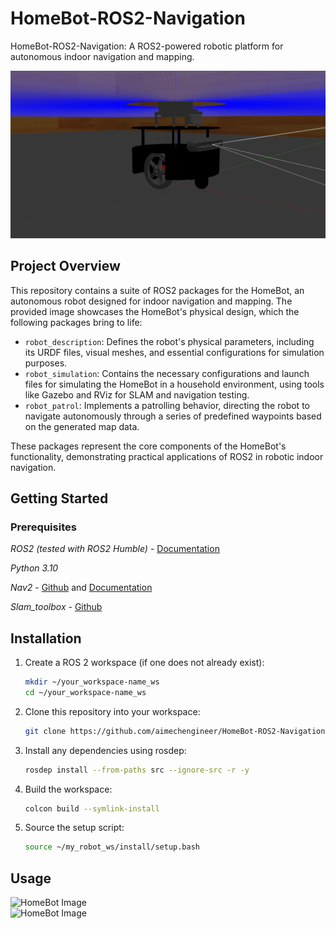 # HomeBot-ROS2-Navigation
HomeBot-ROS2-Navigation: A ROS2-powered robotic platform for autonomous indoor navigation and mapping.

![HomeBot Image](mobile_robot_gazebo.gif) 

## Project Overview
This repository contains a suite of ROS2 packages for the HomeBot, an autonomous robot designed for indoor navigation and mapping. The provided image showcases the HomeBot's physical design, which the following packages bring to life:

- `robot_description`: Defines the robot's physical parameters, including its URDF files, visual meshes, and essential configurations for simulation purposes.
- `robot_simulation`: Contains the necessary configurations and launch files for simulating the HomeBot in a household environment, using tools like Gazebo and RViz for SLAM and navigation testing.
- `robot_patrol`: Implements a patrolling behavior, directing the robot to navigate autonomously through a series of predefined waypoints based on the generated map data.

These packages represent the core components of the HomeBot's functionality, demonstrating practical applications of ROS2 in robotic indoor navigation.

## Getting Started
### Prerequisites
  *ROS2 (tested with ROS2 Humble)* - [Documentation](https://docs.ros.org/en/humble/index.html)
  
  *Python 3.10*

  *Nav2* - [Github](https://github.com/ros-planning/navigation2) and [Documentation](https://docs.ros.org/en/humble/index.html)
  
  *Slam_toolbox* - [Github](https://github.com/SteveMacenski/slam_toolbox)
    
## Installation

1. Create a ROS 2 workspace (if one does not already exist):
   ```sh
   mkdir ~/your_workspace-name_ws
   cd ~/your_workspace-name_ws
2. Clone this repository into your workspace:
   ```sh
   git clone https://github.com/aimechengineer/HomeBot-ROS2-Navigation.git
3. Install any dependencies using rosdep:
   ```sh
   rosdep install --from-paths src --ignore-src -r -y
5. Build the workspace:
   ```sh
   colcon build --symlink-install
7. Source the setup script:
   ```sh
   source ~/my_robot_ws/install/setup.bash
   
## Usage
![HomeBot Image](slam.gif)  
![HomeBot Image](navigation.gif) 
